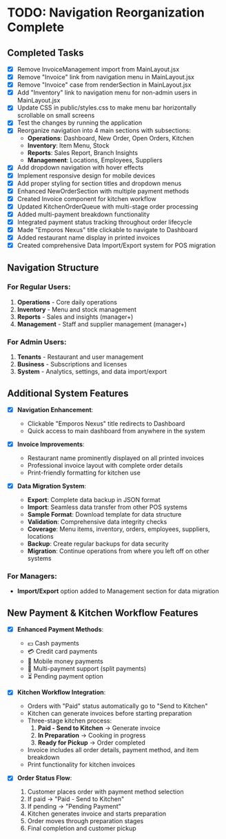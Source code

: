 # TODO: Navigation Reorganization Complete

## Completed Tasks

- [x] Remove InvoiceManagement import from MainLayout.jsx
- [x] Remove "Invoice" link from navigation menu in MainLayout.jsx
- [x] Remove "Invoice" case from renderSection in MainLayout.jsx
- [x] Add "Inventory" link to navigation menu for non-admin users in MainLayout.jsx
- [x] Update CSS in public/styles.css to make menu bar horizontally scrollable on small screens
- [x] Test the changes by running the application
- [x] Reorganize navigation into 4 main sections with subsections:
  - **Operations**: Dashboard, New Order, Open Orders, Kitchen
  - **Inventory**: Item Menu, Stock
  - **Reports**: Sales Report, Branch Insights
  - **Management**: Locations, Employees, Suppliers
- [x] Add dropdown navigation with hover effects
- [x] Implement responsive design for mobile devices
- [x] Add proper styling for section titles and dropdown menus
- [x] Enhanced NewOrderSection with multiple payment methods
- [x] Created Invoice component for kitchen workflow
- [x] Updated KitchenOrderQueue with multi-stage order processing
- [x] Added multi-payment breakdown functionality
- [x] Integrated payment status tracking throughout order lifecycle
- [x] Made "Emporos Nexus" title clickable to navigate to Dashboard
- [x] Added restaurant name display in printed invoices
- [x] Created comprehensive Data Import/Export system for POS migration

## Navigation Structure

### For Regular Users:

1. **Operations** - Core daily operations
2. **Inventory** - Menu and stock management
3. **Reports** - Sales and insights (manager+)
4. **Management** - Staff and supplier management (manager+)

### For Admin Users:

1. **Tenants** - Restaurant and user management
2. **Business** - Subscriptions and licenses
3. **System** - Analytics, settings, and data import/export

## Additional System Features

- [x] **Navigation Enhancement**:

  - Clickable "Emporos Nexus" title redirects to Dashboard
  - Quick access to main dashboard from anywhere in the system

- [x] **Invoice Improvements**:

  - Restaurant name prominently displayed on all printed invoices
  - Professional invoice layout with complete order details
  - Print-friendly formatting for kitchen use

- [x] **Data Migration System**:
  - **Export**: Complete data backup in JSON format
  - **Import**: Seamless data transfer from other POS systems
  - **Sample Format**: Download template for data structure
  - **Validation**: Comprehensive data integrity checks
  - **Coverage**: Menu items, inventory, orders, employees, suppliers, locations
  - **Backup**: Create regular backups for data security
  - **Migration**: Continue operations from where you left off on other systems

### For Managers:

- **Import/Export** option added to Management section for data migration

## New Payment & Kitchen Workflow Features

- [x] **Enhanced Payment Methods**:

  - 💵 Cash payments
  - 💳 Credit card payments
  - 📱 Mobile money payments
  - 🔄 Multi-payment support (split payments)
  - ⏳ Pending payment option

- [x] **Kitchen Workflow Integration**:

  - Orders with "Paid" status automatically go to "Send to Kitchen"
  - Kitchen can generate invoices before starting preparation
  - Three-stage kitchen process:
    1. **Paid - Send to Kitchen** → Generate invoice
    2. **In Preparation** → Cooking in progress
    3. **Ready for Pickup** → Order completed
  - Invoice includes all order details, payment method, and item breakdown
  - Print functionality for kitchen invoices

- [x] **Order Status Flow**:
  1. Customer places order with payment method selection
  2. If paid → "Paid - Send to Kitchen"
  3. If pending → "Pending Payment"
  4. Kitchen generates invoice and starts preparation
  5. Order moves through preparation stages
  6. Final completion and customer pickup

